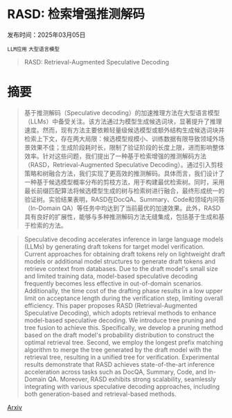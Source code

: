 # RASD: 检索增强推测解码

发布时间：2025年03月05日

`LLM应用` `大型语言模型`

> RASD: Retrieval-Augmented Speculative Decoding

# 摘要

> 基于推测解码（Speculative decoding）的加速推理方法在大型语言模型（LLMs）中备受关注。该方法通过为模型生成候选词块，显著提升了推理速度。然而，现有方法主要依赖轻量级候选模型或额外结构生成候选词块并检索上下文，存在两大局限：候选模型规模小、训练数据有限导致领域外场景效果不佳；生成阶段耗时长，限制了验证阶段的长度上限，进而影响整体效率。针对这些问题，我们提出了一种基于检索增强的推测解码方法（RASD，Retrieval-Augmented Speculative Decoding）。通过引入剪枝策略和树融合方法，我们实现了更高效的推测解码。具体而言，我们设计了一种基于候选模型概率分布的剪枝方法，用于构建最优检索树。同时，采用最长前缀匹配算法将候选模型生成的树与检索树进行融合，最终形成统一的验证树。实验结果表明，RASD在DocQA、Summary、Code和领域内问答（In-Domain QA）等任务中均达到了当前最优的加速效果。此外，RASD具有良好的扩展性，能够与多种推测解码方法无缝集成，包括基于生成和基于检索的方法。

> Speculative decoding accelerates inference in large language models (LLMs) by generating draft tokens for target model verification. Current approaches for obtaining draft tokens rely on lightweight draft models or additional model structures to generate draft tokens and retrieve context from databases. Due to the draft model's small size and limited training data, model-based speculative decoding frequently becomes less effective in out-of-domain scenarios. Additionally, the time cost of the drafting phase results in a low upper limit on acceptance length during the verification step, limiting overall efficiency. This paper proposes RASD (Retrieval-Augmented Speculative Decoding), which adopts retrieval methods to enhance model-based speculative decoding. We introduce tree pruning and tree fusion to achieve this. Specifically, we develop a pruning method based on the draft model's probability distribution to construct the optimal retrieval tree. Second, we employ the longest prefix matching algorithm to merge the tree generated by the draft model with the retrieval tree, resulting in a unified tree for verification. Experimental results demonstrate that RASD achieves state-of-the-art inference acceleration across tasks such as DocQA, Summary, Code, and In-Domain QA. Moreover, RASD exhibits strong scalability, seamlessly integrating with various speculative decoding approaches, including both generation-based and retrieval-based methods.

[Arxiv](https://arxiv.org/abs/2503.03434)